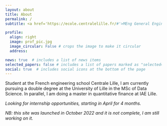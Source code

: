```yaml
---
layout: about
title: About
permalink: /
subtitle: <a href='https://ecole.centralelille.fr/#'>MEng General Engineering</a> | <a href='https://sciences-technologies.univ-lille.fr/informatique/formation/master-data-science'>MSc Data Science</a> |  <a href='/assets/pdf/FQ-centrale-2022.pdf'>MSc Quantitative Finance</a>

profile:
  align: right
  image: prof_pic.jpg
  image_circular: False # crops the image to make it circular
  address: 

news: true  # includes a list of news items
selected_papers: false # includes a list of papers marked as "selected={true}"
social: true  # includes social icons at the bottom of the page
---
```


Student at the French engineering school Centrale Lille, I am currently pursuing a double degree at the University of Lille in the MSc of Data Science. In parallel, I am doing a master in quantitative finance at IAE Lille.

*Looking for internship opportunities, starting in April for 4 months.*

*NB: this site was launched in October 2022 and it is not complete, I am still working on it.* 